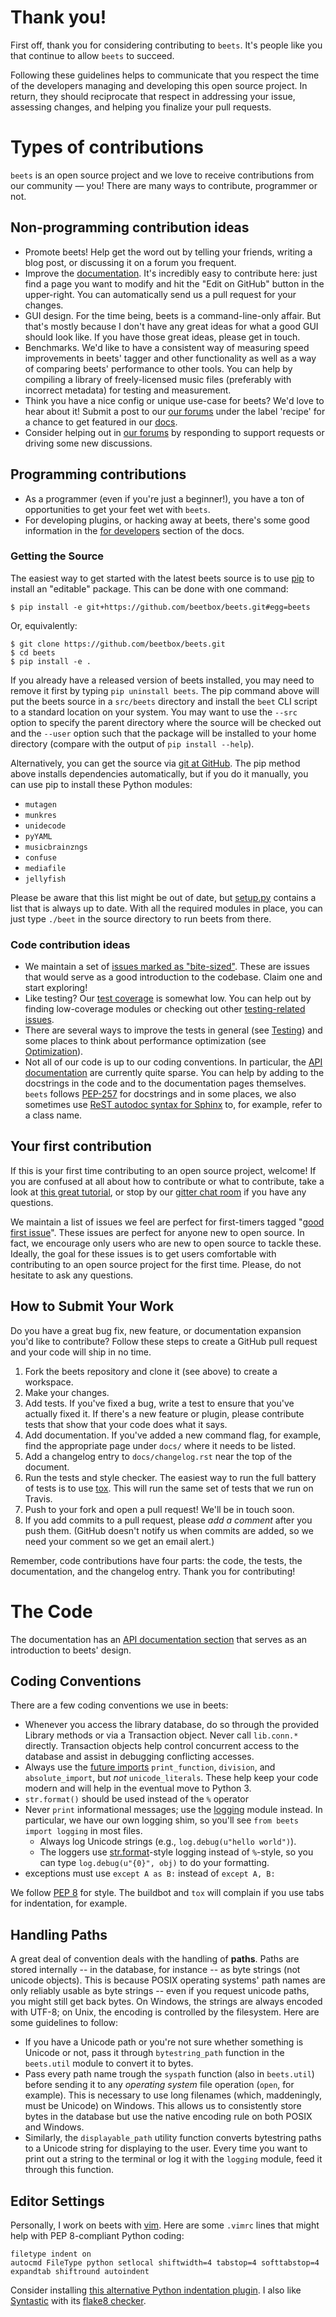 # Thank you!
First off, thank you for considering contributing to `beets`. It's people like you that continue to allow `beets` to succeed.

Following these guidelines helps to communicate that you respect the time of the developers managing and developing this open source project. In return, they should reciprocate that respect in addressing your issue, assessing changes, and helping you finalize your pull requests.

# Types of contributions

`beets` is an open source project and we love to receive contributions from our community — you! There are many ways to contribute, programmer or not.

## Non-programming contribution ideas
* Promote beets! Help get the word out by telling your friends, writing a blog
  post, or discussing it on a forum you frequent.
* Improve the [documentation][docs]. It's incredibly easy to contribute here:
  just find a page you want to modify and hit the "Edit on GitHub" button in
  the upper-right. You can automatically send us a pull request for your
  changes.
* GUI design. For the time being, beets is a command-line-only affair. But
  that's mostly because I don't have any great ideas for what a good GUI
  should look like. If you have those great ideas, please get in touch.
* Benchmarks. We'd like to have a consistent way of measuring speed
  improvements in beets' tagger and other functionality as well as a way of
  comparing beets' performance to other tools. You can help by compiling a
  library of freely-licensed music files (preferably with incorrect metadata)
  for testing and measurement.
* Think you have a nice config or unique use-case for beets? We'd love to hear about it! Submit a post to our [our forums](https://discourse.beets.io/) under the label 'recipe' for a chance to get featured in our [docs](https://beets.readthedocs.io/en/stable/guides/advanced.html).
* Consider helping out in [our forums](https://discourse.beets.io/) by responding to support requests or driving some new discussions. 

[docs]: http://beets.readthedocs.org/

## Programming contributions
* As a programmer (even if you're just a beginner!), you have a ton of opportunities to get your feet wet with `beets`. 
* For developing plugins, or hacking away at beets, there's some good information in the [for developers](https://beets.readthedocs.io/en/stable/dev/) section of the docs.

### Getting the Source

The easiest way to get started with the latest beets source is to use [pip](http://pip.openplans.org/)  to install an "editable" package. This can be done with one command:

    $ pip install -e git+https://github.com/beetbox/beets.git#egg=beets

Or, equivalently:

    $ git clone https://github.com/beetbox/beets.git
    $ cd beets
    $ pip install -e .

If you already have a released version of beets installed, you may need to
remove it first by typing `pip uninstall beets`. The pip command above will put
the beets source in a `src/beets` directory and install the `beet` CLI script to
a standard location on your system. You may want to use the `--src` option to specify
the parent directory where the source will be checked out and the `--user` option
such that the package will be installed to your home directory (compare with the output of
`pip install --help`). 

Alternatively, you can get the source via 
[git at GitHub](http://github.com/beetbox/beets). The pip method above installs
dependencies automatically, but if you do it manually, you can use pip to
install these Python modules:  
* `mutagen`
* `munkres`
* `unidecode`
* `pyYAML`
* `musicbrainzngs`
* `confuse`
* `mediafile`
* `jellyfish`

Please be aware that this list might be out of date, but [setup.py](https://github.com/beetbox/beets/blob/60bba370c0ecc58b4057d78867273e5936d22dee/setup.py#L89-L110) contains a list that is always up to date. With all the required modules in place, you can just type `./beet` in the source directory to run beets from there.


### Code contribution ideas
* We maintain a set of [issues marked as "bite-sized"](https://github.com/beetbox/beets/labels/bitesize). These are issues that would serve as a good introduction to the codebase. Claim one and start exploring!
* Like testing? Our [test coverage](https://codecov.io/github/beetbox/beets) is somewhat low. You can help out by finding low-coverage modules or checking out other [testing-related issues](https://github.com/beetbox/beets/labels/testing).
* There are several ways to improve the tests in general (see [Testing](https://github.com/beetbox/beets/wiki/Testing)) and some places to think about performance optimization (see [Optimization](https://github.com/beetbox/beets/wiki/Optimization)).
* Not all of our code is up to our coding conventions. In particular, the [API documentation](https://beets.readthedocs.io/en/stable/dev/api.html) are currently quite sparse. You can help by adding to the docstrings in the code and to the documentation pages themselves. `beets` follows [PEP-257](https://www.python.org/dev/peps/pep-0257/) for docstrings and in some places, we also sometimes use [ReST autodoc syntax for Sphinx](https://www.sphinx-doc.org/en/master/usage/extensions/autodoc.html) to, for example, refer to a class name.

## Your first contribution
If this is your first time contributing to an open source project, welcome! If you are confused at all about how to contribute or what to contribute, take a look at [this great tutorial](http://makeapullrequest.com/), or stop by our [gitter chat room](https://gitter.im/beetbox/beets#) if you have any questions. 

We maintain a list of issues we feel are perfect for first-timers tagged "[good first issue](https://github.com/beetbox/beets/labels/good%20first%20issue)". These issues are perfect for anyone new to open source. In fact, we encourage only users who are new to open source to tackle these. Ideally, the goal for these issues is to get users comfortable with contributing to an open source project for the first time. Please, do not hesitate to ask any questions.

## How to Submit Your Work

Do you have a great bug fix, new feature, or documentation expansion you'd like to contribute? Follow these steps to create a GitHub pull request and your code will ship in no time.

1. Fork the beets repository and clone it (see above) to create a workspace.
2. Make your changes.
3. Add tests. If you've fixed a bug, write a test to ensure that you've actually fixed it. If there's a new feature or plugin, please contribute tests that show that your code does what it says.
4. Add documentation. If you've added a new command flag, for example, find the appropriate page under `docs/` where it needs to be listed.
5. Add a changelog entry to `docs/changelog.rst` near the top of the document.
6. Run the tests and style checker. The easiest way to run the full battery of tests is to use [tox](https://tox.readthedocs.org/en/latest/). This will run the same set of tests that we run on Travis.
7. Push to your fork and open a pull request! We'll be in touch soon.
8. If you add commits to a pull request, please *add a comment* after you push them. (GitHub doesn't notify us when commits are added, so we need your comment so we get an email alert.)

Remember, code contributions have four parts: the code, the tests, the documentation, and the changelog entry. Thank you for contributing!


# The Code

The documentation has an [API documentation section](https://beets.readthedocs.io/en/stable/dev/api.html) that serves as an introduction to beets' design.

## Coding Conventions

There are a few coding conventions we use in beets:

* Whenever you access the library database, do so through the provided Library
  methods or via a Transaction object. Never call `lib.conn.*` directly.
  Transaction objects help control concurrent access to the database and assist
  in debugging conflicting accesses.
* Always use the [future imports][] `print_function`, `division`, and
  `absolute_import`, but *not* `unicode_literals`. These help keep your code
  modern and will help in the eventual move to Python 3.
* `str.format()` should be used instead of the `%` operator
* Never `print` informational messages; use the [logging][] module instead. In
  particular, we have our own logging shim, so you'll see `from beets import
  logging` in most files.
    * Always log Unicode strings (e.g., `log.debug(u"hello world")`).
    * The loggers use [str.format][]-style logging instead of ``%``-style, so
      you can type `log.debug(u"{0}", obj)` to do your formatting.
 * exceptions must use `except A as B:` instead of `except A, B:`

[future imports]: http://docs.python.org/library/__future__.html
[logging]: http://docs.python.org/library/logging.html
[str.format]: http://docs.python.org/library/stdtypes.html#str.format
[modformat]: http://docs.python.org/library/stdtypes.html#string-formatting-operations

We follow [PEP 8](http://www.python.org/dev/peps/pep-0008/) for style. The buildbot and `tox` will complain if you use tabs for indentation, for example.

## Handling Paths

A great deal of convention deals with the handling of **paths**. Paths are
stored internally -- in the database, for instance -- as byte strings (not
unicode objects). This is because POSIX operating systems' path names are only
reliably usable as byte strings -- even if you request unicode paths, you might
still get back bytes. On Windows, the strings are always encoded with UTF-8; on
Unix, the encoding is controlled by the filesystem. Here are some guidelines to
follow:

* If you have a Unicode path or you're not sure whether something is Unicode or
  not, pass it through `bytestring_path` function in the `beets.util` module to
  convert it to bytes.
* Pass every path name trough the `syspath` function (also in `beets.util`)
  before sending it to any *operating system* file operation (`open`, for
  example). This is necessary to use long filenames (which, maddeningly, must
  be Unicode) on Windows. This allows us to consistently store bytes in the
  database but use the native encoding rule on both POSIX and Windows.
* Similarly, the `displayable_path` utility function converts bytestring paths
  to a Unicode string for displaying to the user. Every time you want to print
  out a string to the terminal or log it with the `logging` module, feed it
  through this function.

## Editor Settings

Personally, I work on beets with [vim](http://www.vim.org/). Here are some
`.vimrc` lines that might help with PEP 8-compliant Python coding:

    filetype indent on
    autocmd FileType python setlocal shiftwidth=4 tabstop=4 softtabstop=4 expandtab shiftround autoindent

Consider installing [this alternative Python indentation
plugin](https://github.com/mitsuhiko/vim-python-combined). I also like
[Syntastic](https://github.com/scrooloose/syntastic) with its [flake8 checker](https://github.com/scrooloose/syntastic/wiki/Python%3A---flake8).
